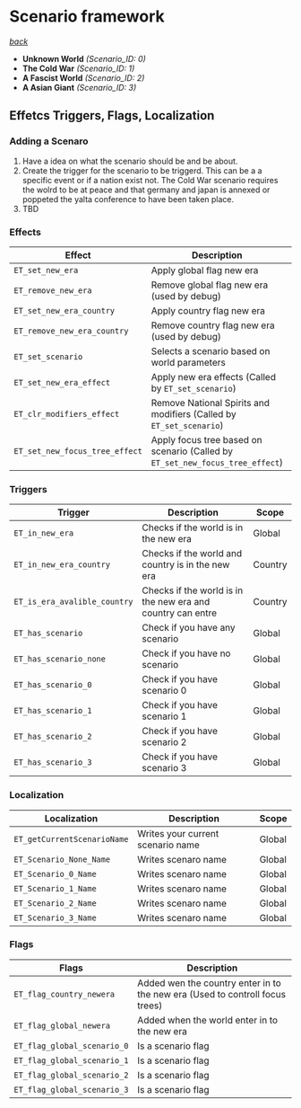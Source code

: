 # Scenario framework
*[back](index)*

- **Unknown World** *(Scenario_ID: 0)*
- **The Cold War** *(Scenario_ID: 1)*
- **A Fascist World** *(Scenario_ID: 2)*
- **A Asian Giant** *(Scenario_ID: 3)*

## Effetcs Triggers, Flags, Localization

### Adding a Scenaro
1. Have a idea on what the scenario should be and be about.
2. Create the trigger for the scenario to be triggerd. This can be a a specific event or if a nation exist not.
   The Cold War scenario requires the wolrd to be at peace and that germany and japan is annexed or poppeted the yalta conference to have been taken place.
3. TBD

### Effects                         
| Effect                            | Description                                                                   | Scope    |
| ---                               | ---                                                                           | ---      |
| `ET_set_new_era`                  | Apply global flag new era                                                     | Global   |
| `ET_remove_new_era`               | Remove global flag new era (used by debug)                                    | Global   |
| `ET_set_new_era_country`          | Apply country flag new era                                                    | Country  |
| `ET_remove_new_era_country`       | Remove country flag new era (used by debug)                                   | Country  |
| `ET_set_scenario`                 | Selects a scenario based on world parameters                                  | Global   |
| `ET_set_new_era_effect`           | Apply new era effects (Called by `ET_set_scenario`)                           | Country  |
| `ET_clr_modifiers_effect`         | Remove National Spirits and modifiers (Called by `ET_set_scenario`)           | Country  |
| `ET_set_new_focus_tree_effect`    | Apply focus tree based on scenario (Called by `ET_set_new_focus_tree_effect`) | Country  |

### Triggers
| Trigger                           | Description                                                                   | Scope    |
| ---                               | ---                                                                           | ---      |
| `ET_in_new_era`                   | Checks if the world is in the new era                                         | Global   |
| `ET_in_new_era_country`           | Checks if the world and country is in the new era                             | Country  |
| `ET_is_era_avalible_country`      | Checks if the world is in the new era and country can entre                   | Country  |
| `ET_has_scenario`                 | Check if you have any scenario                                                | Global   |
| `ET_has_scenario_none`            | Check if you have no scenario                                                 | Global   |
| `ET_has_scenario_0`               | Check if you have scenario 0                                                  | Global   |
| `ET_has_scenario_1`               | Check if you have scenario 1                                                  | Global   |
| `ET_has_scenario_2`               | Check if you have scenario 2                                                  | Global   |
| `ET_has_scenario_3`               | Check if you have scenario 3                                                  | Global   |

### Localization

| Localization                      | Description                                                                   | Scope    |
| ---                               | ---                                                                           | ---      |
| `ET_getCurrentScenarioName`       | Writes your current scenario name                                             | Global   |
| `ET_Scenario_None_Name`           | Writes scenaro name                                                           | Global   |
| `ET_Scenario_0_Name`              | Writes scenaro name                                                           | Global   |
| `ET_Scenario_1_Name`              | Writes scenaro name                                                           | Global   |
| `ET_Scenario_2_Name`              | Writes scenaro name                                                           | Global   |
| `ET_Scenario_3_Name`              | Writes scenaro name                                                           | Global   |

### Flags
| Flags                             | Description                                                                   |
| ---                               | ---                                                                           |
| `ET_flag_country_newera`          | Added wen the country enter in to the new era (Used to controll focus trees)  |
| `ET_flag_global_newera`           | Added when the world enter in to the new era                                  |
| `ET_flag_global_scenario_0`       | Is a scenario flag                                                            |
| `ET_flag_global_scenario_1`       | Is a scenario flag                                                            |
| `ET_flag_global_scenario_2`       | Is a scenario flag                                                            |
| `ET_flag_global_scenario_3`       | Is a scenario flag                                                            |
